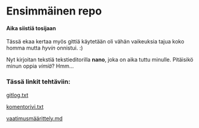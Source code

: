 # Ensimmäinen repo
#### Aika siistiä tosijaan

Tässä ekaa kertaa myös gittiä käytetään oli vähän vaikeuksia tajua koko homma mutta *hyvin* onnistui. :)

Nyt kirjoitan tekstiä tekstieditorilla __nano__, joka on aika tuttu minulle. Pitäisikö minun oppia _vimiä_? Hmm...

### Tässä linkit tehtäviin:

[gitlog.txt](https://github.com/CrackPapaXtreme/ot-harjoitustyo/blob/master/laskarit/viikko1/gitlog.txt)

[komentorivi.txt](https://github.com/CrackPapaXtreme/ot-harjoitustyo/blob/master/laskarit/viikko1/komentorivi.txt)

[vaatimusmäärittely.md](https://github.com/CrackPapaXtreme/ot-harjoitustyo/blob/master/dokumentaatio/vaatimusmaarittely.md)